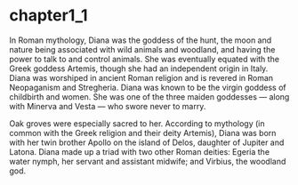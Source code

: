 # chapter1\_1

In Roman mythology, Diana was the goddess of the hunt, the moon and nature being associated with wild animals and woodland, and having the power to talk to and control animals. She was eventually equated with the Greek goddess Artemis, though she had an independent origin in Italy. Diana was worshiped in ancient Roman religion and is revered in Roman Neopaganism and Stregheria. Diana was known to be the virgin goddess of childbirth and women. She was one of the three maiden goddesses — along with Minerva and Vesta — who swore never to marry.

Oak groves were especially sacred to her. According to mythology \(in common with the Greek religion and their deity Artemis\), Diana was born with her twin brother Apollo on the island of Delos, daughter of Jupiter and Latona. Diana made up a triad with two other Roman deities: Egeria the water nymph, her servant and assistant midwife; and Virbius, the woodland god.

